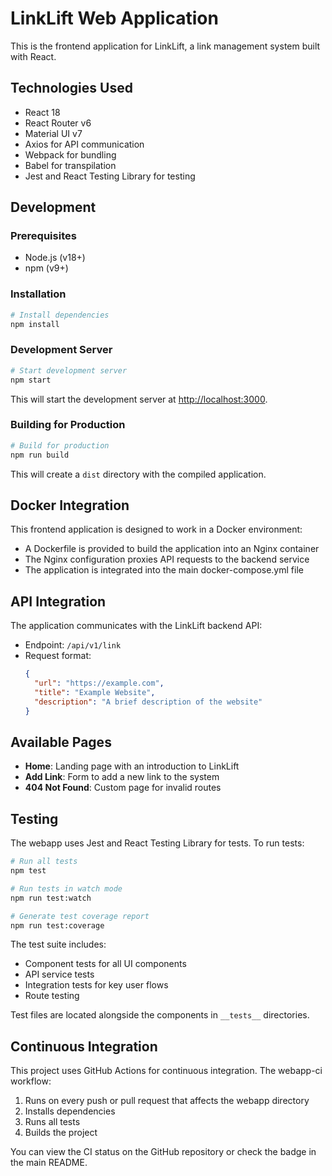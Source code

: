 # LinkLift Web Application

This is the frontend application for LinkLift, a link management system built with React.

## Technologies Used

- React 18
- React Router v6
- Material UI v7
- Axios for API communication
- Webpack for bundling
- Babel for transpilation
- Jest and React Testing Library for testing

## Development

### Prerequisites

- Node.js (v18+)
- npm (v9+)

### Installation

```bash
# Install dependencies
npm install
```

### Development Server

```bash
# Start development server
npm start
```

This will start the development server at [http://localhost:3000](http://localhost:3000).

### Building for Production

```bash
# Build for production
npm run build
```

This will create a `dist` directory with the compiled application.

## Docker Integration

This frontend application is designed to work in a Docker environment:

- A Dockerfile is provided to build the application into an Nginx container
- The Nginx configuration proxies API requests to the backend service
- The application is integrated into the main docker-compose.yml file

## API Integration

The application communicates with the LinkLift backend API:

- Endpoint: `/api/v1/link`
- Request format:
  ```json
  {
    "url": "https://example.com",
    "title": "Example Website",
    "description": "A brief description of the website"
  }
  ```

## Available Pages

- **Home**: Landing page with an introduction to LinkLift
- **Add Link**: Form to add a new link to the system
- **404 Not Found**: Custom page for invalid routes

## Testing

The webapp uses Jest and React Testing Library for tests. To run tests:

```bash
# Run all tests
npm test

# Run tests in watch mode
npm run test:watch

# Generate test coverage report
npm run test:coverage
```

The test suite includes:

- Component tests for all UI components
- API service tests
- Integration tests for key user flows
- Route testing

Test files are located alongside the components in `__tests__` directories.

## Continuous Integration

This project uses GitHub Actions for continuous integration. The webapp-ci workflow:

1. Runs on every push or pull request that affects the webapp directory
2. Installs dependencies
3. Runs all tests
4. Builds the project

You can view the CI status on the GitHub repository or check the badge in the main README.
